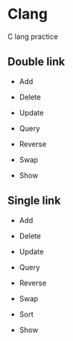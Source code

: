 # Clang

C lang practice

## Double link

- Add

- Delete

- Update

- Query

- Reverse

- Swap

- Show

## Single link

- Add

- Delete

- Update

- Query

- Reverse

- Swap

- Sort

- Show
